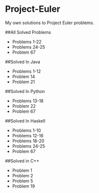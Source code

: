 # Project-Euler
My own solutions to Project Euler problems. 

##All Solved Problems
 - Problems 1-22
 - Problems 24-25
 - Problem 67
 
##Solved In Java
 - Problems 1-12
 - Problem 14
 - Problem 21

##Solved In Python
 - Problems 13-18
 - Problem 22
 - Problem 67

##Solved In Haskell
 - Problems 1-10
 - Problems 12-16
 - Problems 18-20
 - Problems 24-25
 - Problem 67
 
##Solved in C++
 - Problem 1
 - Problem 2
 - Problem 5
 - Problem 19
